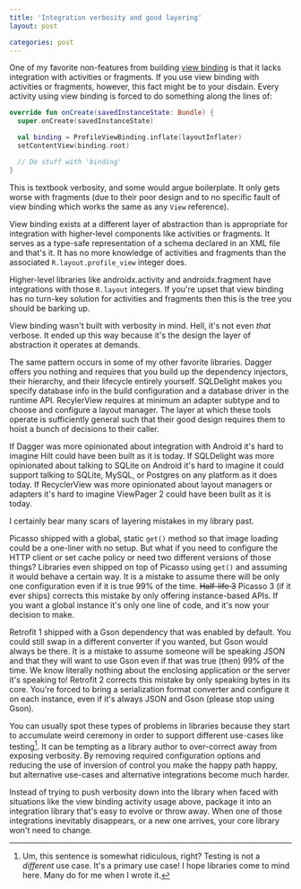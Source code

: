 ```yaml
---
title: 'Integration verbosity and good layering'
layout: post

categories: post
---
```


One of my favorite non-features from building [view binding][vb] is that it lacks integration with
activities or fragments. If you use view binding with activities or fragments, however, this fact
might be to your disdain. Every activity using view binding is forced to do something along the
lines of:

[vb]: https://developer.android.com/topic/libraries/view-binding

```kotlin
override fun onCreate(savedInstanceState: Bundle) {
  super.onCreate(savedInstanceState)

  val binding = ProfileViewBinding.inflate(layoutInflater)
  setContentView(binding.root)

  // Do stuff with 'binding'
}
```

This is textbook verbosity, and some would argue boilerplate. It only gets worse with fragments
(due to their poor design and to no specific fault of view binding which works the same as any
`View` reference).

View binding exists at a different layer of abstraction than is appropriate for integration with
higher-level components like activities or fragments. It serves as a type-safe representation of a
schema declared in an XML file and that's it. It has no more knowledge of activities and fragments
than the associated `R.layout.profile_view` integer does.

Higher-level libraries like androidx.activity and androidx.fragment have integrations with those
`R.layout` integers. If you're upset that view binding has no turn-key solution for activities and
fragments then this is the tree you should be barking up.

View binding wasn't built with verbosity in mind.
Hell, it's not even _that_ verbose.
It ended up this way because it's the design the layer of abstraction it operates at demands.

The same pattern occurs in some of my other favorite libraries.
Dagger offers you nothing and requires that you build up the dependency injectors, their hierarchy, and their lifecycle entirely yourself.
SQLDelight makes you specify database info in the build configuration and a database driver in the runtime API.
RecylerView requires at minimum an adapter subtype and to choose and configure a layout manager.
The layer at which these tools operate is sufficiently general such that their good design requires them to hoist a bunch of decisions to their caller.

If Dagger was more opinionated about integration with Android it's hard to imagine Hilt could have been built as it is today.
If SQLDelight was more opinionated about talking to SQLite on Android it's hard to imagine it could support talking to SQLite, MySQL, or Postgres on any platform as it does today.
If RecyclerView was more opinionated about layout managers or adapters it's hard to imagine ViewPager 2 could have been built as it is today.

I certainly bear many scars of layering mistakes in my library past.

Picasso shipped with a global, static `get()` method so that image loading could be a one-liner with no setup.
But what if you need to configure the HTTP client or set cache policy or need two different versions of those things?
Libraries even shipped on top of Picasso using `get()` and assuming it would behave a certain way.
It is a mistake to assume there will be only one configuration even if it is true 99% of the time.
~~Half-life 3~~ Picasso 3 (if it ever ships) corrects this mistake by only offering instance-based APIs.
If you want a global instance it's only one line of code, and it's now your decision to make.

Retrofit 1 shipped with a Gson dependency that was enabled by default.
You could still swap in a different converter if you wanted, but Gson would always be there.
It is a mistake to assume someone will be speaking JSON and that they will want to use Gson even if that was true (then) 99% of the time.
We know literally nothing about the enclosing application or the server it's speaking to!
Retrofit 2 corrects this mistake by only speaking bytes in its core.
You're forced to bring a serialization format converter and configure it on each instance, even if it's always JSON and Gson (please stop using Gson).

You can usually spot these types of problems in libraries because they start to accumulate weird
ceremony in order to support different use-cases like testing[^1]. It can be tempting as a library
author to over-correct away from exposing verbosity. By removing required configuration options and
reducing the use of inversion of control you make the happy path happy, but alternative use-cases
and alternative integrations become much harder.

 [^1]: Um, this sentence is somewhat ridiculous, right? Testing is not a _different_ use case. It's a primary use case! I hope libraries come to mind here. Many do for me when I wrote it.

Instead of trying to push verbosity down into the library when faced with situations like the view
binding activity usage above, package it into an integration library that's easy to evolve or throw
away. When one of those integrations inevitably disappears, or a new one arrives, your core library
won't need to change.
